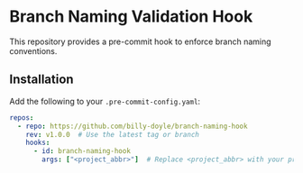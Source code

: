 # Branch Naming Validation Hook

This repository provides a pre-commit hook to enforce branch naming conventions.

## Installation

Add the following to your `.pre-commit-config.yaml`:

```yaml
repos:
  - repo: https://github.com/billy-doyle/branch-naming-hook
    rev: v1.0.0  # Use the latest tag or branch
    hooks:
      - id: branch-naming-hook
        args: ["<project_abbr>"]  # Replace <project_abbr> with your project abbreviation (e.g., "ST")

